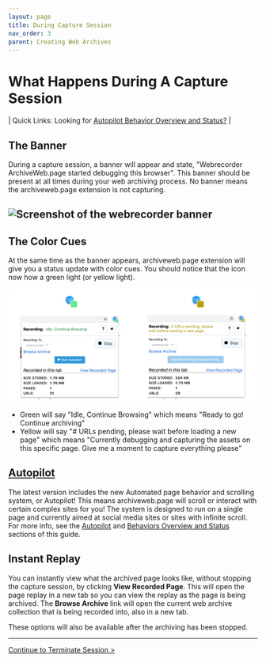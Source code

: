 ```yaml
---
layout: page
title: During Capture Session
nav_order: 3
parent: Creating Web Archives
---
```


# What Happens During A Capture Session

| Quick Links: Looking for [Autopilot Behavior Overview and Status?](../features/behaviors) |

## The Banner

During a capture session, a banner will appear and state, "Webrecorder ArchiveWeb.page started debugging this browser". This banner should be present at all times during your web archiving process. No banner means the archiveweb.page extension is not capturing. 

![Screenshot of the webrecorder banner](/assets/images/usage/wr-banner.png)
---
## The Color Cues
At the same time as the banner appears, archiveweb.page extension will give you a status update with color cues. You should notice that the icon now how a green light (or yellow light). 

![archiveweb.page icon with a green box. archiveweb.page icon with a yellow box.Green means continue archiving. Yellow means give me a moment.](/assets/images/usage/wr-colors.png)

* Green will say "Idle, Continue Browsing" which means "Ready to go! Continue archiving"
* Yellow will say "# URLs pending, please wait before loading a new page" which means "Currently debugging and capturing the assets on this specific page. Give me a moment to capture everything please"

## [Autopilot](/guide/features/autopilot)
The latest version includes the new Automated page behavior and scrolling system, or Autopilot! This means archiveweb.page will scroll or interact with certain complex sites for you! The system is designed to run on a single page and currently aimed at social media sites or sites with infinite scroll. 
For more info, see the [Autopilot](/guide/features/autopilot) and [Behaviors Overview and Status](/guide/features/behaviors) sections of this guide.

## Instant Replay

You can instantly view what the archived page looks like, without stopping the capture session, by clicking **View Recorded Page**. This will open the page replay in a new tab so you can view the replay as the page is being archived. The **Browse Archive** link will open the current web archive collection that is being recorded into, also in a new tab.

These options will also be available after the archiving has been stopped.

---

[Continue to Terminate Session >](./terminate.md)
